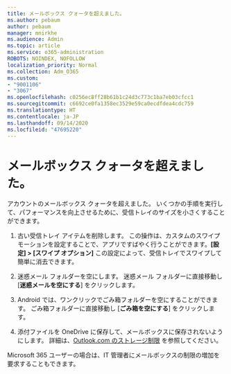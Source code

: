 ```yaml
---
title: メールボックス クォータを超えました。
ms.author: pebaum
author: pebaum
manager: mnirkhe
ms.audience: Admin
ms.topic: article
ms.service: o365-administration
ROBOTS: NOINDEX, NOFOLLOW
localization_priority: Normal
ms.collection: Adm_O365
ms.custom:
- "9001106"
- "3067"
ms.openlocfilehash: c0256ec8ff28b61b1c24d3c773c1ba7eb03cfcc1
ms.sourcegitcommit: c6692ce0fa1358ec3529e59ca0ecdfdea4cdc759
ms.translationtype: HT
ms.contentlocale: ja-JP
ms.lasthandoff: 09/14/2020
ms.locfileid: "47695220"
---
```

# <a name="mailbox-quota-exceeded"></a>メールボックス クォータを超えました。

アカウントのメールボックス クォータを超えました。 いくつかの手順を実行して、パフォーマンスを向上させるために、受信トレイのサイズを小さくすることができます。

1. 古い受信トレイ アイテムを削除します。 この操作は、カスタムのスワイプ モーションを設定することで、アプリですばやく行うことができます。**[設定] > [スワイプ オプション]** この設定によって、受信トレイでスワイプして簡単に消去できます。

2. 迷惑メール フォルダーを空にします。 迷惑メール フォルダーに直接移動し [**迷惑メールを空にする**] をクリックします。

3. Android では、ワンクリックでごみ箱フォルダーを空にすることができます。 ごみ箱フォルダーに直接移動し [**ごみ箱を空にする**] をクリックします。 

4. 添付ファイルを OneDrive に保存して、メールボックスに保存されないようにします。 詳細は、[Outlook.com のストレージ制限](https://support.office.com/article/storage-limits-in-outlook-com-7ac99134-69e5-4619-ac0b-2d313bba5e9e) を参照してください。 

Microsoft 365 ユーザーの場合は、IT 管理者にメールボックスの制限の増加を要求することもできます。